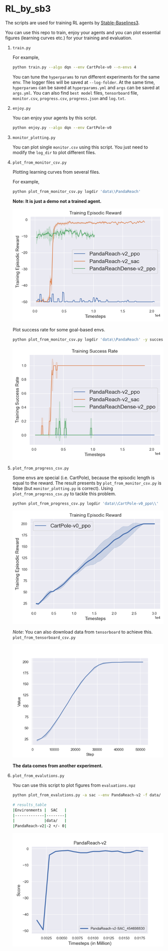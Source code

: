 # RL_by_sb3

The scripts are used for training RL agents by [Stable-Baselines3](https://stable-baselines3.readthedocs.io/en/master/index.html).

You can use this repo to train, enjoy your agents and you can plot essential figures (learning curves etc.) for your training and evaluation.

1. `train.py`

   For example,

   ```bash
   python train.py --algo dqn --env CartPole-v0 --n-envs 4
   ```

   You can tune the `hyperparams` to run different experiments for the same env. The logger files will be saved at `--log-folder`. At the same time, `hyperparams` can be saved at `hyperparams.yml` and `args` can be saved at `args.yml`. You can also find `best model` files, `tensorboard` file, `monitor.csv`, `progress.csv`, `progress.json` and `log.txt`.

2. `enjoy.py`

   You can enjoy your agents by this script.

   ```bash
   python enjoy.py --algo dqn --env CartPole-v0
   ```

3. `monitor_plotting.py`

   You can plot single `monitor.csv` using this script. You just need to modify the `log_dir` to plot different files.

4. `plot_from_monitor_csv.py`

   Plotting learning curves from several files.

   For example,

   ```bash
   python plot_from_monitor_csv.py logdir 'data\\PandaReach'
   ```

   **Note: It is just a demo not a trained agent.**

   ![Training_Episodic_Reward](./figures/Training_Episodic_Reward.png)

   Plot success rate for some goal-based envs.

   ```bash
   python plot_from_monitor_csv.py logdir 'data\\PandaReach' -y success
   ```

   

   ![Training_Success_Rate](./figures/Training_Success_Rate.png)

5. `plot_from_progress_csv.py`

   Some envs are special (i.e. CartPole), because the episodic length is equal to the reward. The result presents by `plot_from_monitor_csv.py` is false (but `monitor_plotting.py` is correct). Using `plot_from_progress_csv.py` to tackle this problem.

   ```bash
   python plot_from_progress_csv.py logdir 'data\\CartPole-v0_ppo\\' 
   ```

   

   ![Training_Episodic_Reward_CartPole](./figures/Training_Episodic_Reward_CartPole.png)

   *Note*: You can also download data from `tensorboard` to achieve this. `plot_from_tensorboard_csv.py`

   ![Plotting_From_Tensorboard](./figures/Plotting_From_Tensorboard.png)

   **The data comes from another experiment.**

6. `plot_from_evalutions.py`

   You can use this script to plot figures from `evaluations.npz`

   ```bash
   python plot_from_evalutions.py -a sac --env PandaReach-v2 -f data/
   ```
   
   
   
   ```bash
   # results_table
   |Environments |  SAC   |
   |-------------|--------|
   |             |data/   |
   |PandaReach-v2|-2 +/- 0|
   ```
   
   ![Results_PandaReach-v2](./figures/Results_PandaReach-v2.png)
   
   

